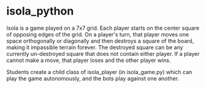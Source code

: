 # isola_python

Isola is a game played on a 7x7 grid. Each player starts on the center square of opposing edges of the grid. On a player's turn, that player moves one space orthogonally or diagonally and then destroys a square of the board, making it impassible terrain forever. The destroyed square can be any currently un-destroyed square that does not contain either player. If a player cannot make a move, that player loses and the other player wins.

Students create a child class of isola_player (in isola_game.py) which can play the game autonomously, and the bots play against one another.
